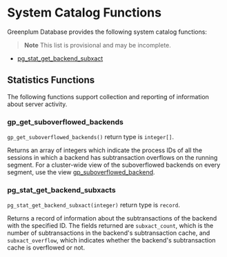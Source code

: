 # System Catalog Functions

Greenplum Database provides the following system catalog functions:

> **Note** This list is provisional and may be incomplete.

-   [pg_stat_get_backend_subxact](#pg_stat_get_backend_subxact)

## <a id="statistics"></a>Statistics Functions

The following functions support collection and reporting of information about server activity.

### <a id="gp_get_suboverflowed_backends"></a>gp_get_suboverflowed_backends

`gp_get_suboverflowed_backends()` return type is `integer[]`.

Returns an array of integers which indicate the process IDs  of all the sessions in which a backend has subtransaction overflows on the running segment. For a cluster-wide view of the suboverflowed backends on every segment, use the view [gp_suboverflowed_backend](catalog_ref-views.html#gp_suboverflowed_backend).

### <a id="pg_stat_get_backend_subxact"></a>pg_stat_get_backend_subxacts

`pg_stat_get_backend_subxact(integer)` return type is `record`.

Returns a record of information about the subtransactions of the backend with the specified ID. The fields returned are `subxact_count`, which is the number of subtransactions in the backend's subtransaction cache, and `subxact_overflow`, which indicates whether the backend's subtransaction cache is overflowed or not.
